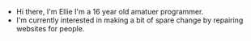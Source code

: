 -	Hi there, I'm Ellie I'm a 16 year old amatuer programmer.
-	I'm currently interested in making a bit of spare change by repairing websites for people.